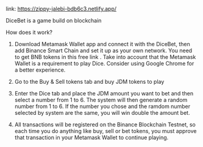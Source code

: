 link: https://zippy-jalebi-bdb6c3.netlify.app/


DiceBet is a game build on blockchain
 
How does it work?
 
1. Download Metamask Wallet app and connect it with the DiceBet, then add Binance Smart Chain and set it up as your own network. You need to get BNB tokens in this free link . Take into account that the Metamask Wallet is a requirement to play Dice. Consider using Google Chrome for a better experience.
 
2. Go to the Buy & Sell tokens tab and buy JDM tokens to play
 
3. Enter the Dice tab and place the JDM amount you want to bet and then select a number from 1 to 6. The system will then generate a random number from 1 to 6. If the number you chose and the ramdom number selected by system are the same, you will win double the amount bet.
 
4. All transactions will be registered on the Binance Blockchain Testnet, so each time you do anything like buy, sell or bet tokens, you must approve that transaction in your Metamask Wallet to continue playing.
